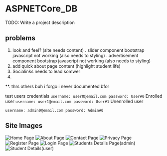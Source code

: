 # ASPNETCore_DB

TODO: Write a project description





## problems
1. look and feel? (site needs content)
	. slider component bootstrap javascript not working (also needs to styling)
	. advertisement component bootstrap javascript not working (also needs to styling)
2. add quick about page content (highlight student life)
3. Socialinks needs to lead somwer
4. 
**. thrs others buh i forgo i never documented bfor



test users credentials
``` username: user0@email.com password: User#0 ``` Enrolled user
```	username: user1@email.com password: User#1 ``` Unenrolled user

``` username: admin0@email.com password: Admin#0 ```


## Site Images
![Home Page](/wwwroot/assets/homepage.png)
![About Page](/wwwroot/assets/aboutpage.png)
![Contact Page](/wwwroot/assets/contactpage.png)
![Privacy Page](/wwwroot/assets/privacypage.png)
![Register Page](/wwwroot/assets/registerpage.png)
![Login Page](/wwwroot/assets/loginpage.png)
![Students Details Page(admin)](/wwwroot/assets/studentdetails.png)
![Student Details(user)](/wwwroot/assets/studentdetails2.png)
